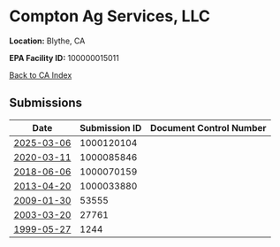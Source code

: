 # Compton Ag Services, LLC

**Location:** Blythe, CA

**EPA Facility ID:** 100000015011

[Back to CA Index](../../index.md)

## Submissions

| Date | Submission ID | Document Control Number |
|------|--------------|-------------------------|
| [2025-03-06](submissions/1000120104.md) | 1000120104 |  |
| [2020-03-11](submissions/1000085846.md) | 1000085846 |  |
| [2018-06-06](submissions/1000070159.md) | 1000070159 |  |
| [2013-04-20](submissions/1000033880.md) | 1000033880 |  |
| [2009-01-30](submissions/53555.md) | 53555 |  |
| [2003-03-20](submissions/27761.md) | 27761 |  |
| [1999-05-27](submissions/1244.md) | 1244 |  |
